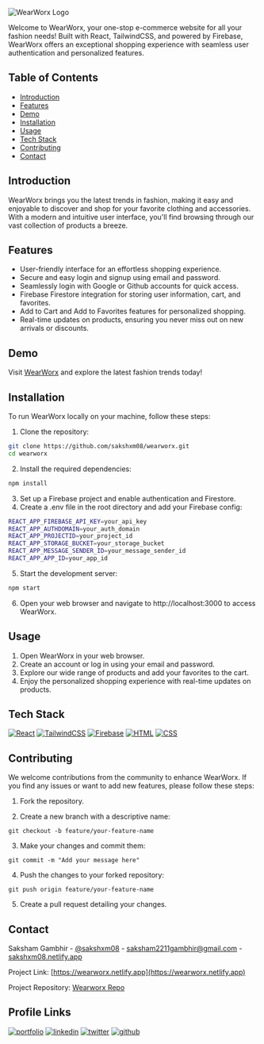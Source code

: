 
![WearWorx Logo][url]

[url]: https://imgtr.ee/images/2023/07/17/c65acb139f9b024ea0c628bda70d6f48.png




Welcome to WearWorx, your one-stop e-commerce website for all your fashion needs! Built with React, TailwindCSS, and powered by Firebase, WearWorx offers an exceptional shopping experience with seamless user authentication and personalized features.

## Table of Contents

- [Introduction](#introduction)
- [Features](#features)
- [Demo](#demo)
- [Installation](#installation)
- [Usage](#usage)
- [Tech Stack](#tech-stack)
- [Contributing](#contributing)
- [Contact](#contact)

## Introduction

WearWorx brings you the latest trends in fashion, making it easy and enjoyable to discover and shop for your favorite clothing and accessories. With a modern and intuitive user interface, you'll find browsing through our vast collection of products a breeze.
## Features

- User-friendly interface for an effortless shopping experience.
- Secure and easy login and signup using email and password.
- Seamlessly login with Google or Github accounts for quick access.
- Firebase Firestore integration for storing user information, cart, and favorites.
- Add to Cart and Add to Favorites features for personalized shopping.
- Real-time updates on products, ensuring you never miss out on new arrivals or discounts.
## Demo

Visit [WearWorx](https://wearworx.netlify.app) and explore the latest fashion trends today!
    
## Installation

To run WearWorx locally on your machine, follow these steps:

1. Clone the repository:

```sh
git clone https://github.com/sakshxm08/wearworx.git
cd wearworx
```

2. Install the required dependencies:
```sh
npm install
```
3. Set up a Firebase project and enable authentication and Firestore.
4. Create a .env file in the root directory and add your Firebase config:
```sh
REACT_APP_FIREBASE_API_KEY=your_api_key
REACT_APP_AUTHDOMAIN=your_auth_domain
REACT_APP_PROJECTID=your_project_id
REACT_APP_STORAGE_BUCKET=your_storage_bucket
REACT_APP_MESSAGE_SENDER_ID=your_message_sender_id
REACT_APP_APP_ID=your_app_id
```
5. Start the development server:
```sh
npm start
```
6. Open your web browser and navigate to http://localhost:3000 to access WearWorx.
## Usage

1. Open WearWorx in your web browser.
2. Create an account or log in using your email and password.
3. Explore our wide range of products and add your favorites to the cart.
4. Enjoy the personalized shopping experience with real-time updates on products.
## Tech Stack


[![React][React]][React-url]
[![TailwindCSS][TailwindCSS]][Tailwind-url]
[![Firebase][Firebase]][Firebase-url]
[![HTML][HTML]][HTML-url]
[![CSS][CSS]][CSS-url]




[CSS]: https://img.shields.io/badge/CSS-%231572B6?style=for-the-badge&logo=css3&logoColor=ffffff

[CSS-url]: https://www.w3.org/Style/CSS

[HTML]: https://img.shields.io/badge/HTML-20232A?style=for-the-badge&logo=html5&logoColor=20232A&color=orange

[HTML-url]: https://html.com/

[TailwindCSS]: https://img.shields.io/badge/TailwindCSS-%2306B6D4?style=for-the-badge&logo=tailwindcss&logoColor=ffffff

[Tailwind-url]: https://tailwindcss.com/

[Firebase]: https://img.shields.io/badge/firebase-black?style=for-the-badge&logo=firebase&logoColor=%23FFCA28

[Firebase-url]: https://firebase.google.com/

[React]: https://img.shields.io/badge/react-black?style=for-the-badge&logo=react&logoColor=%2361DAFB

[React-url]: https://react.dev/
## Contributing

We welcome contributions from the community to enhance WearWorx. If you find any issues or want to add new features, please follow these steps:

1. Fork the repository.

2. Create a new branch with a descriptive name:
```
git checkout -b feature/your-feature-name
```
3. Make your changes and commit them:
```
git commit -m "Add your message here"
```

4. Push the changes to your forked repository:
```
git push origin feature/your-feature-name
```

5. Create a pull request detailing your changes.






## Contact

Saksham Gambhir - [@sakshxm08](https://github.com/sakshxm08) - saksham2211gambhir@gmail.com - [sakshxm08.netlify.app](https://sakshxm08.netlify.app)

Project Link: [https://wearworx.netlify.app](https://wearworx.netlify.app)

Project Repository: [Wearworx Repo](https://github.com/sakshxm08/wearworx)
## Profile Links
[![portfolio](https://img.shields.io/badge/my_portfolio-000?style=for-the-badge&logo=ko-fi&logoColor=white)](https://sakshxm08.netlify.app/)
[![linkedin](https://img.shields.io/badge/linkedin-0A66C2?style=for-the-badge&logo=linkedin&logoColor=white)](https://www.linkedin.com/sakshxm08)
[![twitter](https://img.shields.io/badge/twitter-1DA1F2?style=for-the-badge&logo=twitter&logoColor=white)](https://twitter.com/sakshxm08)
[![github](https://img.shields.io/badge/Github-%23181717?style=for-the-badge&logo=github)](https://github.com/sakshxm08)

